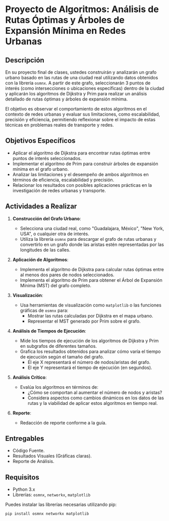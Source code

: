 # Proyecto de Algoritmos: Análisis de Rutas Óptimas y Árboles de Expansión Mínima en Redes Urbanas

## Descripción

En su proyecto final de clases, ustedes construirán y analizarán un grafo urbano basado en las rutas de una ciudad real utilizando datos obtenidos con la librería `osmnx`. A partir de este grafo, seleccionarán 3 puntos de interés (como intersecciones o ubicaciones específicas) dentro de la ciudad y aplicarán los algoritmos de Dijkstra y Prim para realizar un análisis detallado de rutas óptimas y árboles de expansión mínima.

El objetivo es observar el comportamiento de estos algoritmos en el contexto de redes urbanas y evaluar sus limitaciones, como escalabilidad, precisión y eficiencia, permitiendo reflexionar sobre el impacto de estas técnicas en problemas reales de transporte y redes.

## Objetivos Específicos

- Aplicar el algoritmo de Dijkstra para encontrar rutas óptimas entre puntos de interés seleccionados.
- Implementar el algoritmo de Prim para construir árboles de expansión mínima en el grafo urbano.
- Analizar las limitaciones y el desempeño de ambos algoritmos en términos de eficiencia, escalabilidad y precisión.
- Relacionar los resultados con posibles aplicaciones prácticas en la investigación de redes urbanas y transporte.

## Actividades a Realizar

1. **Construcción del Grafo Urbano**:

   - Selecciona una ciudad real, como "Guadalajara, México", "New York, USA", o cualquier otra de interés.
   - Utiliza la librería `osmnx` para descargar el grafo de rutas urbanas y convertirlo en un grafo donde las aristas estén representadas por las longitudes de las calles.

2. **Aplicación de Algoritmos**:

   - Implementa el algoritmo de Dijkstra para calcular rutas óptimas entre al menos dos pares de nodos seleccionados.
   - Implementa el algoritmo de Prim para obtener el Árbol de Expansión Mínima (MST) del grafo completo.

3. **Visualización**:

   - Usa herramientas de visualización como `matplotlib` o las funciones gráficas de `osmnx` para:
     - Mostrar las rutas calculadas por Dijkstra en el mapa urbano.
     - Representar el MST generado por Prim sobre el grafo.

4. **Análisis de Tiempos de Ejecución**:

   - Mide los tiempos de ejecución de los algoritmos de Dijkstra y Prim en subgrafos de diferentes tamaños.
   - Grafica los resultados obtenidos para analizar cómo varía el tiempo de ejecución según el tamaño del grafo.
     - El eje X representará el número de nodos/aristas del grafo.
     - El eje Y representará el tiempo de ejecución (en segundos).

5. **Análisis Crítico**:

   - Evalúa los algoritmos en términos de:
     - ¿Cómo se comportan al aumentar el número de nodos y aristas?
     - Considera aspectos como cambios dinámicos en los datos de las rutas y la viabilidad de aplicar estos algoritmos en tiempo real.

6. **Reporte**:
   - Redacción de reporte conforme a la guía.

## Entregables

- Código Fuente.
- Resultados Visuales (Gráficas claras).
- Reporte de Análisis.

## Requisitos

- Python 3.x
- Librerías: `osmnx`, `networkx`, `matplotlib`

Puedes instalar las librerías necesarias utilizando pip:

```bash
pip install osmnx networkx matplotlib
```
